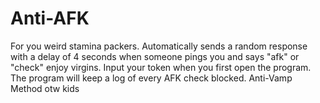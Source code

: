 # Anti-AFK
For you weird stamina packers. Automatically sends a random response with a delay of 4 seconds when someone pings you and says "afk" or "check" enjoy virgins.
Input your token when you first open the program. The program will keep a log of every AFK check blocked.
Anti-Vamp Method otw kids
